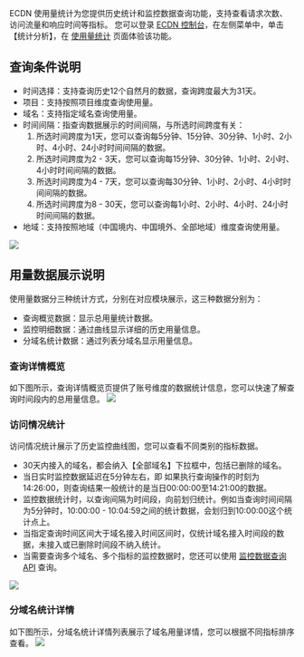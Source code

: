 ECDN 使用量统计为您提供历史统计和监控数据查询功能，支持查看请求次数、访问流量和响应时间等指标。
您可以登录 [ECDN 控制台](https://console.cloud.tencent.com/dsa)，在左侧菜单中，单击【统计分析】，在 [使用量统计](https://console.cloud.tencent.com/dsa/statistics/amount) 页面体验该功能。

## 查询条件说明
+ 时间选择：支持查询历史12个自然月的数据，查询跨度最大为31天。
+ 项目：支持按照项目维度查询使用量。
+ 域名：支持指定域名查询使用量。
+ 时间间隔：指查询数据展示的时间间隔，与所选时间跨度有关：
	1. 所选时间跨度为1天，您可以查询每5分钟、15分钟、30分钟、1小时、2小时、4小时、24小时时间间隔的数据。
	2. 所选时间跨度为2 - 3天，您可以查询每15分钟、30分钟、1小时、2小时、4小时时间间隔的数据。
	3. 所选时间跨度为4 - 7天，您可以查询每30分钟、1小时、2小时、4小时时间间隔的数据。
	4. 所选时间跨度为8 - 30天，您可以查询每1小时、2小时、4小时、24小时时间间隔的数据。
+ 地域：支持按照地域（中国境内、中国境外、全部地域）维度查询使用量。

![](https://main.qcloudimg.com/raw/34fee34a9e8ea0d22e04459c5e9c87ea.png)

## 用量数据展示说明
使用量数据分三种统计方式，分别在对应模块展示，这三种数据分别为：  
- 查询概览数据：显示总用量统计数据。
- 监控明细数据：通过曲线显示详细的历史用量信息。
- 分域名统计数据：通过列表分域名显示用量信息。

### 查询详情概览
如下图所示，查询详情概览页提供了账号维度的数据统计信息，您可以快速了解查询时间段内的总用量信息。
![](https://main.qcloudimg.com/raw/c0edb3dc723c5955f4788fdd85b6791b.png)
### 访问情况统计
访问情况统计展示了历史监控曲线图，您可以查看不同类别的指标数据。
+ 30天内接入的域名，都会纳入【全部域名】下拉框中，包括已删除的域名。
+ 当日实时监控数据延迟在5分钟左右，即 如果执行查询操作的时刻为14:26:00，则查询结果一般统计的是当日00:00:00至14:21:00的数据。
+ 监控数据统计时，以查询间隔为时间段，向前划归统计。例如当查询时间间隔为5分钟时，10:00:00 - 10:04:59之间的统计数据，会划归到10:00:00这个统计点上。
+ 当指定查询时间区间大于域名接入时间区间时，仅统计域名接入时间段的数据，未接入或已删除时间段不纳入统计。
+ 当需要查询多个域名、多个指标的监控数据时，您还可以使用 [监控数据查询 API](https://cloud.tencent.com/document/product/570/17942) 查询。

![](https://main.qcloudimg.com/raw/8d78adf934196e778d4819b1b7b140c4.png)

### 分域名统计详情
如下图所示，分域名统计详情列表展示了域名用量详情，您可以根据不同指标排序查看。
![](https://main.qcloudimg.com/raw/a015bc1e917973ce8b11694f3376a771.jpg)
